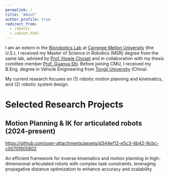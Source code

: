```yaml
---
permalink: /
title: "About"
author_profile: true
redirect_from: 
  - /about/
  - /about.html
---
```


I am an extern in the [Biorobotics Lab](https://biorobotics.org/) at [Carnegie Mellon University](https://www.ri.cmu.edu/) (the U.S.). I received my Master of Science in Robotics (MSR) degree from the same lab, advised by [Prof. Howie Choset](https://www.cs.cmu.edu/~choset/) and in collaboration with my thesis comittee member [Prof. Guanya Shi](https://www.gshi.me/). Before joining CMU, I received my B.Eng. degree in Vehicle Enigineering from [Tongji University](https://www.tongji.edu.cn/) (China).

My current research focuses on (1) robotic motion planning and kinematics, and (2) robotic system design.

Selected Research Projects
======

## Motion Planning & IK for articulated robots (2024-present)

https://github.com/user-attachments/assets/d344ef12-e5c3-4b42-9cbc-c0070f805802

An efficient framework for inverse kinematics and motion planning in high-dimensional articulated robots with complex task constraints, leveraging propagative distance optimization to enhance accuracy and scalability
